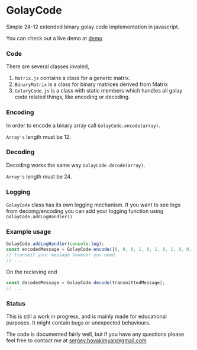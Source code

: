 # GolayCode
Simple 24-12 extended binary golay code implementation in javascript.

You can check out a live demo at [demo](https://serghov.github.io/GolayCode/)

### Code

There are several classes involed,
1. `Matrix.js` contains a class for a generic matrix.
2. `BinaryMatrix` is a class for binary matrices derived from Matrix
3. `GolaryCode.js` is a class with static members which handles all golay code related things, like encoding or decoding.

### Encoding

In order to encode a binary array call `GolayCode.encode(array)`.

`Array's` length must be 12.

### Decoding

Decoding works the same way `GolayCode.decode(array)`.

`Array's` length must be 24.

### Logging

`GolayCode` class has its own logging mechanism.
If you want to see logs from decoing/encoding you can add your logging function using `GolayCode.addLogHandler()`

### Example usage

```js
GolayCode.addLogHandler(console.log);
const encodedMessage = GolayCode.encode([0, 0, 0, 1, 0, 1, 0, 1, 0, 0, 1, 0]);
// transmit your message however you need
// ...
```

On the recieving end
```js
const decodedMessage = GolayCode.decode(transmittedMessage);
// ...
```

### Status

This is still a work in progress, and is mainly made for educational purposes.
It might contain bugs or unexpected behaviours.

The code is documented fairly well, but if you have any questions please feel free to contact me at sergey.hovakimyan@gmail.com